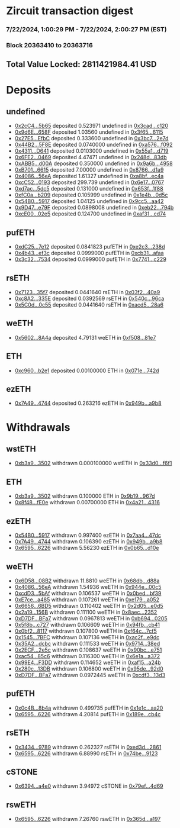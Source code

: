 # Zircuit transaction digest
### 7/22/2024, 1:00:29 PM - 7/22/2024, 2:00:27 PM (EST)
### Block 20363410 to 20363716

## Total Value Locked: 2811421984.41 USD

# Deposits
## undefined
- [0x2cC4...5b65](https://etherscan.io/address/0x2cC421a1346ec7F4AA3709cAad405898d6205b65) deposited 0.523971 undefined in [0x3cad...c120](https://etherscan.io/tx/0x2cC421a1346ec7F4AA3709cAad405898d6205b65)
- [0x9d6E...658F](https://etherscan.io/address/0x9d6E50B84fE40E825Cde3129D8D3e3582Fe1658F) deposited 1.03560 undefined in [0x3f65...6115](https://etherscan.io/tx/0x9d6E50B84fE40E825Cde3129D8D3e3582Fe1658F)
- [0x27E5...EfbC](https://etherscan.io/address/0x27E5E6A78C25574a4442B2a8bc9bDf497cb7EfbC) deposited 0.333600 undefined in [0x3bc7...2e7d](https://etherscan.io/tx/0x27E5E6A78C25574a4442B2a8bc9bDf497cb7EfbC)
- [0x44B2...5F8E](https://etherscan.io/address/0x44B2B34E45307CDd8DAcfC332036f65671235F8E) deposited 0.0740000 undefined in [0xa576...f092](https://etherscan.io/tx/0x44B2B34E45307CDd8DAcfC332036f65671235F8E)
- [0x4311...D641](https://etherscan.io/address/0x4311bF7e926dd1AD33B8D79294762583F9dFD641) deposited 0.0103000 undefined in [0x55a1...d719](https://etherscan.io/tx/0x4311bF7e926dd1AD33B8D79294762583F9dFD641)
- [0x6FE2...0469](https://etherscan.io/address/0x6FE2A60fe79d5858790286A40d6f0FAF4Cd80469) deposited 4.47471 undefined in [0x248d...83db](https://etherscan.io/tx/0x6FE2A60fe79d5858790286A40d6f0FAF4Cd80469)
- [0xABB5...d00A](https://etherscan.io/address/0xABB5D0aB352291b4AF2E182368FA2dfC17E2d00A) deposited 0.350000 undefined in [0x9a6b...4958](https://etherscan.io/tx/0xABB5D0aB352291b4AF2E182368FA2dfC17E2d00A)
- [0xB701...6615](https://etherscan.io/address/0xB701B6AD8c04087E5994F3b282c7757924326615) deposited 7.00000 undefined in [0x8766...d1a9](https://etherscan.io/tx/0xB701B6AD8c04087E5994F3b282c7757924326615)
- [0x4086...56eA](https://etherscan.io/address/0x4086f688855dcAe061e7f68fc181566FFfa856eA) deposited 1.61327 undefined in [0xa8bf...ec4a](https://etherscan.io/tx/0x4086f688855dcAe061e7f68fc181566FFfa856eA)
- [0xcC52...0193](https://etherscan.io/address/0xcC529Ebfee1257Eaa43a1D19d5cdC7bf57A30193) deposited 299.739 undefined in [0x6e17...0767](https://etherscan.io/tx/0xcC529Ebfee1257Eaa43a1D19d5cdC7bf57A30193)
- [0xd7ac...5dc5](https://etherscan.io/address/0xd7ac2Ee12cF938eEd51c5d80A938302669145dc5) deposited 0.131000 undefined in [0x653f...1f88](https://etherscan.io/tx/0xd7ac2Ee12cF938eEd51c5d80A938302669145dc5)
- [0xfC0a...b209](https://etherscan.io/address/0xfC0aA855110b648C813c6e9a6EFFF84AB887b209) deposited 0.105999 undefined in [0x1e4b...0d5c](https://etherscan.io/tx/0xfC0aA855110b648C813c6e9a6EFFF84AB887b209)
- [0x54B0...5917](https://etherscan.io/address/0x54B0EA8660202fB95cdDf6b0Eff2f32C48985917) deposited 1.04125 undefined in [0x9cc5...aa42](https://etherscan.io/tx/0x54B0EA8660202fB95cdDf6b0Eff2f32C48985917)
- [0x9D47...e79F](https://etherscan.io/address/0x9D47E8900491e79BD65E7D69D13F390bB942e79F) deposited 0.0898008 undefined in [0xeb22...794b](https://etherscan.io/tx/0x9D47E8900491e79BD65E7D69D13F390bB942e79F)
- [0xcE00...02e5](https://etherscan.io/address/0xcE006F78b4D423721790535fE932F4CcB35502e5) deposited 0.124700 undefined in [0xaf31...cd74](https://etherscan.io/tx/0xcE006F78b4D423721790535fE932F4CcB35502e5)
## pufETH
- [0xdC25...7e12](https://etherscan.io/address/0xdC25c1E709712ce1F15967415e6fc2d0cfF17e12) deposited 0.0841823 pufETH in [0xe2c3...238d](https://etherscan.io/tx/0xdC25c1E709712ce1F15967415e6fc2d0cfF17e12)
- [0x4b43...ef3c](https://etherscan.io/address/0x4b43246728B64a75A4c85A290cd32fE1F2aAef3c) deposited 0.0999000 pufETH in [0xcb31...afaa](https://etherscan.io/tx/0x4b43246728B64a75A4c85A290cd32fE1F2aAef3c)
- [0x3c32...7534](https://etherscan.io/address/0x3c32b911Cdfd3e40b03655E0f108461CACC77534) deposited 0.0999000 pufETH in [0x7741...c229](https://etherscan.io/tx/0x3c32b911Cdfd3e40b03655E0f108461CACC77534)
## rsETH
- [0x7123...35f7](https://etherscan.io/address/0x7123F4096E48Db85795fEb2A14Af97AcDC4135f7) deposited 0.0441640 rsETH in [0x03f2...40a9](https://etherscan.io/tx/0x7123F4096E48Db85795fEb2A14Af97AcDC4135f7)
- [0xc8A2...335E](https://etherscan.io/address/0xc8A2028956e86eF34B208ddE216Cd5a41a03335E) deposited 0.0392569 rsETH in [0x540c...96ca](https://etherscan.io/tx/0xc8A2028956e86eF34B208ddE216Cd5a41a03335E)
- [0x5C0d...0c55](https://etherscan.io/address/0x5C0d6b36d458fb12fBd4cf00CA60347592700c55) deposited 0.0441640 rsETH in [0xacd5...28a6](https://etherscan.io/tx/0x5C0d6b36d458fb12fBd4cf00CA60347592700c55)
## weETH
- [0x5602...8A4a](https://etherscan.io/address/0x56023d3B250bD8B2AB99930eAC927dAf370C8A4a) deposited 4.79131 weETH in [0xf508...81e7](https://etherscan.io/tx/0x56023d3B250bD8B2AB99930eAC927dAf370C8A4a)
## ETH
- [0xc960...b2e1](https://etherscan.io/address/0xc960DF213E861Bfe2b946ada8c18B09cB3Bab2e1) deposited 0.00100000 ETH in [0x071e...742d](https://etherscan.io/tx/0xc960DF213E861Bfe2b946ada8c18B09cB3Bab2e1)
## ezETH
- [0x7A49...4744](https://etherscan.io/address/0x7A493Be5c2ce014cD049Bf178a1ac0Db1B434744) deposited 0.263216 ezETH in [0x949b...a9b8](https://etherscan.io/tx/0x7A493Be5c2ce014cD049Bf178a1ac0Db1B434744)
# Withdrawals
## wstETH
- [0xb3a9...3502](https://etherscan.io/address/0xb3a93Ab1C321692b65C4D585124522f8B37D3502) withdrawn 0.000100000 wstETH in [0x33d0...f6f1](https://etherscan.io/tx/0xb3a93Ab1C321692b65C4D585124522f8B37D3502)
## ETH
- [0xb3a9...3502](https://etherscan.io/address/0xb3a93Ab1C321692b65C4D585124522f8B37D3502) withdrawn 0.100000 ETH in [0x9b19...967d](https://etherscan.io/tx/0xb3a93Ab1C321692b65C4D585124522f8B37D3502)
- [0x8f48...fE0e](https://etherscan.io/address/0x8f4856037B8b2eB537c0aC7Fcd3e8F869959fE0e) withdrawn 0.00700000 ETH in [0x4a21...4316](https://etherscan.io/tx/0x8f4856037B8b2eB537c0aC7Fcd3e8F869959fE0e)
## ezETH
- [0x54B0...5917](https://etherscan.io/address/0x54B0EA8660202fB95cdDf6b0Eff2f32C48985917) withdrawn 0.997400 ezETH in [0x7aa4...47dc](https://etherscan.io/tx/0x54B0EA8660202fB95cdDf6b0Eff2f32C48985917)
- [0x7A49...4744](https://etherscan.io/address/0x7A493Be5c2ce014cD049Bf178a1ac0Db1B434744) withdrawn 0.106390 ezETH in [0x949b...a9b8](https://etherscan.io/tx/0x7A493Be5c2ce014cD049Bf178a1ac0Db1B434744)
- [0x6595...6226](https://etherscan.io/address/0x6595a41A2ebe230522076c544fb2dE11A6666226) withdrawn 5.56230 ezETH in [0x0b65...d10e](https://etherscan.io/tx/0x6595a41A2ebe230522076c544fb2dE11A6666226)
## weETH
- [0x6D58...08B2](https://etherscan.io/address/0x6D584b54Bcabaf79071ae0f13AbA3E43088a08B2) withdrawn 11.8810 weETH in [0x68db...d88a](https://etherscan.io/tx/0x6D584b54Bcabaf79071ae0f13AbA3E43088a08B2)
- [0x4086...56eA](https://etherscan.io/address/0x4086f688855dcAe061e7f68fc181566FFfa856eA) withdrawn 1.54936 weETH in [0x944e...00c5](https://etherscan.io/tx/0x4086f688855dcAe061e7f68fc181566FFfa856eA)
- [0xcdD3...5bAf](https://etherscan.io/address/0xcdD36F9696B0F58a34E7EC00647F6774aAE65bAf) withdrawn 0.106537 weETH in [0x0bed...bf39](https://etherscan.io/tx/0xcdD36F9696B0F58a34E7EC00647F6774aAE65bAf)
- [0xE7ce...a485](https://etherscan.io/address/0xE7cea7714AB28080947F4369a01dec2e65fDa485) withdrawn 0.107261 weETH in [0xe179...a052](https://etherscan.io/tx/0xE7cea7714AB28080947F4369a01dec2e65fDa485)
- [0x6656...6BD5](https://etherscan.io/address/0x6656d53b9fF92A474D963d47510fC93E73846BD5) withdrawn 0.110402 weETH in [0x2d05...e0d5](https://etherscan.io/tx/0x6656d53b9fF92A474D963d47510fC93E73846BD5)
- [0x2a19...156B](https://etherscan.io/address/0x2a1987f19f29E2bA914943851BA1BEb2B18b156B) withdrawn 0.111100 weETH in [0x8aec...2352](https://etherscan.io/tx/0x2a1987f19f29E2bA914943851BA1BEb2B18b156B)
- [0xD7DF...BFa7](https://etherscan.io/address/0xD7DF7E085214743530afF339aFC420c7c720BFa7) withdrawn 0.0967813 weETH in [0xb694...0205](https://etherscan.io/tx/0xD7DF7E085214743530afF339aFC420c7c720BFa7)
- [0x5f8b...c727](https://etherscan.io/address/0x5f8b1c9A21d35320614CF613056fdf8d56D7c727) withdrawn 0.106609 weETH in [0x94fb...cb41](https://etherscan.io/tx/0x5f8b1c9A21d35320614CF613056fdf8d56D7c727)
- [0x0bf2...8117](https://etherscan.io/address/0x0bf2afAC4eA4e2AE62BC0eb563f2c8F250d18117) withdrawn 0.107800 weETH in [0xf64c...7cf5](https://etherscan.io/tx/0x0bf2afAC4eA4e2AE62BC0eb563f2c8F250d18117)
- [0x1545...7BFC](https://etherscan.io/address/0x1545c4c73152bFc7C1AbA4a0b4a37A396Eb97BFC) withdrawn 0.107136 weETH in [0xac2f...e9dc](https://etherscan.io/tx/0x1545c4c73152bFc7C1AbA4a0b4a37A396Eb97BFC)
- [0x35A2...dcbc](https://etherscan.io/address/0x35A2C08B9350f11F289d1DC4598BC30D818Bdcbc) withdrawn 0.111533 weETH in [0x9714...38ed](https://etherscan.io/tx/0x35A2C08B9350f11F289d1DC4598BC30D818Bdcbc)
- [0x2ECF...2e5c](https://etherscan.io/address/0x2ECF796FC6E56EE9d5E4f8A4befcaEE1b14B2e5c) withdrawn 0.108637 weETH in [0x90bc...e751](https://etherscan.io/tx/0x2ECF796FC6E56EE9d5E4f8A4befcaEE1b14B2e5c)
- [0xac54...85c6](https://etherscan.io/address/0xac547C91099Bc678CB035d5f4EbD3f569a6A85c6) withdrawn 0.116300 weETH in [0x6e1a...a372](https://etherscan.io/tx/0xac547C91099Bc678CB035d5f4EbD3f569a6A85c6)
- [0x99E4...F3DD](https://etherscan.io/address/0x99E402C147E9A35F7cf04b411A825B8cd98CF3DD) withdrawn 0.114652 weETH in [0xaf15...a24b](https://etherscan.io/tx/0x99E402C147E9A35F7cf04b411A825B8cd98CF3DD)
- [0x280c...13DB](https://etherscan.io/address/0x280c35c8D7e6B7f1A561C08DD0B7D80bee7713DB) withdrawn 0.106800 weETH in [0x95de...92d0](https://etherscan.io/tx/0x280c35c8D7e6B7f1A561C08DD0B7D80bee7713DB)
- [0xD7DF...BFa7](https://etherscan.io/address/0xD7DF7E085214743530afF339aFC420c7c720BFa7) withdrawn 0.0972445 weETH in [0xcdf3...13d3](https://etherscan.io/tx/0xD7DF7E085214743530afF339aFC420c7c720BFa7)
## pufETH
- [0x0c4B...8b4a](https://etherscan.io/address/0x0c4B6Dd4f21F48b687B6DC180EbAb3D21e848b4a) withdrawn 0.499735 pufETH in [0x1e1c...aa20](https://etherscan.io/tx/0x0c4B6Dd4f21F48b687B6DC180EbAb3D21e848b4a)
- [0x6595...6226](https://etherscan.io/address/0x6595a41A2ebe230522076c544fb2dE11A6666226) withdrawn 4.20814 pufETH in [0x189e...cb4c](https://etherscan.io/tx/0x6595a41A2ebe230522076c544fb2dE11A6666226)
## rsETH
- [0x3434...9789](https://etherscan.io/address/0x34349c5569e7B846c3558961552D2202760A9789) withdrawn 0.262327 rsETH in [0xed3d...2861](https://etherscan.io/tx/0x34349c5569e7B846c3558961552D2202760A9789)
- [0x6595...6226](https://etherscan.io/address/0x6595a41A2ebe230522076c544fb2dE11A6666226) withdrawn 6.88990 rsETH in [0x74be...9123](https://etherscan.io/tx/0x6595a41A2ebe230522076c544fb2dE11A6666226)
## cSTONE
- [0x6394...a4e0](https://etherscan.io/address/0x6394942d519c870f44393Bc6E2Bd584C082Fa4e0) withdrawn 3.94972 cSTONE in [0x79ef...4d69](https://etherscan.io/tx/0x6394942d519c870f44393Bc6E2Bd584C082Fa4e0)
## rswETH
- [0x6595...6226](https://etherscan.io/address/0x6595a41A2ebe230522076c544fb2dE11A6666226) withdrawn 7.26760 rswETH in [0x365d...a197](https://etherscan.io/tx/0x6595a41A2ebe230522076c544fb2dE11A6666226)
